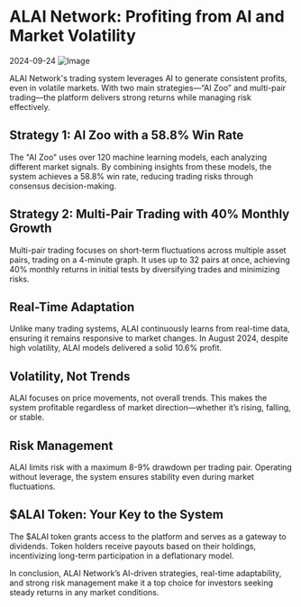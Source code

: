 
# ALAI Network: Profiting from AI and Market Volatility
2024-09-24
![Image](https://example.com/image.jpg)

ALAI Network's trading system leverages AI to generate consistent profits, even in volatile markets. With two main strategies—“AI Zoo” and multi-pair trading—the platform delivers strong returns while managing risk effectively.

## Strategy 1: AI Zoo with a 58.8% Win Rate
The "AI Zoo" uses over 120 machine learning models, each analyzing different market signals. By combining insights from these models, the system achieves a 58.8% win rate, reducing trading risks through consensus decision-making.

## Strategy 2: Multi-Pair Trading with 40% Monthly Growth
Multi-pair trading focuses on short-term fluctuations across multiple asset pairs, trading on a 4-minute graph. It uses up to 32 pairs at once, achieving 40% monthly returns in initial tests by diversifying trades and minimizing risks.

## Real-Time Adaptation
Unlike many trading systems, ALAI continuously learns from real-time data, ensuring it remains responsive to market changes. In August 2024, despite high volatility, ALAI models delivered a solid 10.6% profit.

## Volatility, Not Trends
ALAI focuses on price movements, not overall trends. This makes the system profitable regardless of market direction—whether it’s rising, falling, or stable.

## Risk Management
ALAI limits risk with a maximum 8-9% drawdown per trading pair. Operating without leverage, the system ensures stability even during market fluctuations.

## $ALAI Token: Your Key to the System
The $ALAI token grants access to the platform and serves as a gateway to dividends. Token holders receive payouts based on their holdings, incentivizing long-term participation in a deflationary model.

In conclusion, ALAI Network’s AI-driven strategies, real-time adaptability, and strong risk management make it a top choice for investors seeking steady returns in any market conditions.
